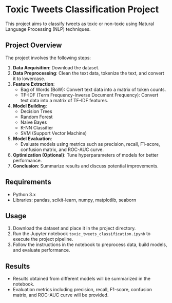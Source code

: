 # Toxic Tweets Classification Project

This project aims to classify tweets as toxic or non-toxic using Natural Language Processing (NLP) techniques.

## Project Overview

The project involves the following steps:

1. **Data Acquisition**: Download the dataset.
2. **Data Preprocessing**: Clean the text data, tokenize the text, and convert it to lowercase.
3. **Feature Extraction**:
   - Bag of Words (BoW): Convert text data into a matrix of token counts.
   - TF-IDF (Term Frequency-Inverse Document Frequency): Convert text data into a matrix of TF-IDF features.
4. **Model Building**:
   - Decision Trees
   - Random Forest
   - Naive Bayes
   - K-NN Classifier
   - SVM (Support Vector Machine)
5. **Model Evaluation**:
   - Evaluate models using metrics such as precision, recall, F1-score, confusion matrix, and ROC-AUC curve.
6. **Optimization (Optional)**: Tune hyperparameters of models for better performance.
7. **Conclusion**: Summarize results and discuss potential improvements.

## Requirements

- Python 3.x
- Libraries: pandas, scikit-learn, numpy, matplotlib, seaborn

## Usage

1. Download the dataset and place it in the project directory.
2. Run the Jupyter notebook `toxic_tweets_classification.ipynb` to execute the project pipeline.
3. Follow the instructions in the notebook to preprocess data, build models, and evaluate performance.

## Results

- Results obtained from different models will be summarized in the notebook.
- Evaluation metrics including precision, recall, F1-score, confusion matrix, and ROC-AUC curve will be provided.

